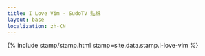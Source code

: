 ```yaml
---
title: I Love Vim - SudoTV 贴纸
layout: base
localization: zh-CN
---
```


{% include stamp/stamp.html
    stamp=site.data.stamp.i-love-vim
%}